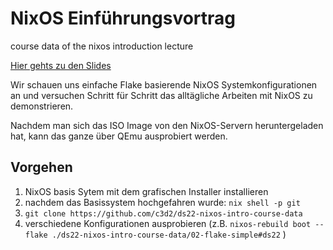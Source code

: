 # NixOS Einführungsvortrag

course data of the nixos introduction lecture

[Hier gehts zu den Slides](https://c3d2.github.io/ds22-nixos-intro-course-data/)

Wir schauen uns einfache Flake basierende NixOS Systemkonfigurationen an und versuchen Schritt für Schritt das alltägliche Arbeiten mit NixOS zu demonstrieren.

Nachdem man sich das ISO Image von den NixOS-Servern heruntergeladen hat, kann das ganze über QEmu ausprobiert werden.

## Vorgehen

1. NixOS basis Sytem mit dem grafischen Installer installieren
2. nachdem das Basissystem hochgefahren wurde: `nix shell -p git`
3. `git clone https://github.com/c3d2/ds22-nixos-intro-course-data`
4. verschiedene Konfigurationen ausprobieren (z.B. `nixos-rebuild boot --flake ./ds22-nixos-intro-course-data/02-flake-simple#ds22` )
